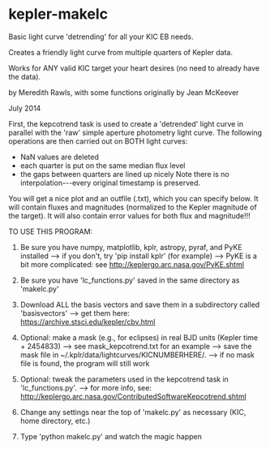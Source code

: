 kepler-makelc
=============

Basic light curve 'detrending' for all your KIC EB needs.

Creates a friendly light curve from multiple quarters of Kepler data.

Works for ANY valid KIC target your heart desires (no need to already have the data).

by Meredith Rawls, with some functions originally by Jean McKeever

July 2014

First, the kepcotrend task is used to create a 'detrended' light curve in parallel with
the 'raw' simple aperture photometry light curve. The following operations are then
carried out on BOTH light curves:
- NaN values are deleted
- each quarter is put on the same median flux level
- the gaps between quarters are lined up nicely
Note there is no interpolation---every original timestamp is preserved.

You will get a nice plot and an outfile (.txt), which you can specify below.
It will contain fluxes and magnitudes (normalized to the Kepler magnitude of the target).
It will also contain error values for both flux and magnitude!!!

TO USE THIS PROGRAM:

1. Be sure you have numpy, matplotlib, kplr, astropy, pyraf, and PyKE installed
  --> if you don't, try 'pip install kplr' (for example)
  --> PyKE is a bit more complicated: see http://keplergo.arc.nasa.gov/PyKE.shtml

2. Be sure you have 'lc_functions.py' saved in the same directory as 'makelc.py'

3. Download ALL the basis vectors and save them in a subdirectory called 'basisvectors'
  --> get them here: https://archive.stsci.edu/kepler/cbv.html

4. Optional: make a mask (e.g., for eclipses) in real BJD units (Kepler time + 2454833)
  --> see mask_kepcotrend.txt for an example
  --> save the mask file in ~/.kplr/data/lightcurves/KICNUMBERHERE/.
  --> if no mask file is found, the program will still work

5. Optional: tweak the parameters used in the kepcotrend task in 'lc_functions.py'.
  --> for more info, see: http://keplergo.arc.nasa.gov/ContributedSoftwareKepcotrend.shtml

6. Change any settings near the top of 'makelc.py' as necessary (KIC, home directory, etc.)

7. Type 'python makelc.py' and watch the magic happen
